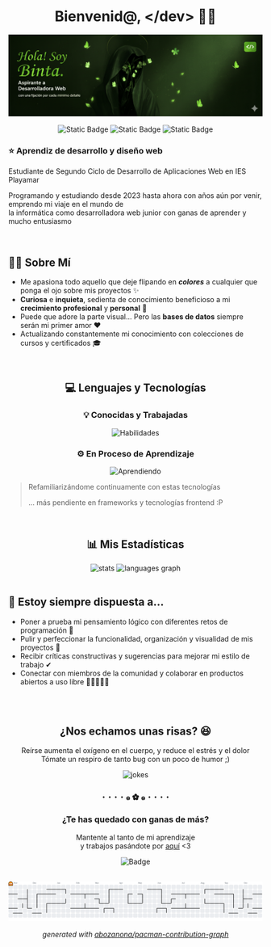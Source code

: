 <div align="center">
  
# Bienvenid@, &lt;/dev&gt; 👋🏾</h1>
![banner](./soy_yo.png)

![Static Badge](https://img.shields.io/badge/codificando-proyectos_de_clase-72b01d?style=for-the-badge)
![Static Badge](https://img.shields.io/badge/prioridad-estudios-38b000?style=for-the-badge)
![Static Badge](https://img.shields.io/badge/meta-contribuir_a_la_comunidad-008000?style=for-the-badge)

</div>


### ⭐ Aprendiz de desarrollo y diseño web</h3>

Estudiante de Segundo Ciclo de Desarrollo de Aplicaciones Web en IES Playamar
    
Programando y estudiando desde 2023 hasta ahora con años aún por venir, emprendo mi viaje en el mundo de <br>
la informática como desarrolladora web junior con ganas de aprender y mucho entusiasmo

<br>

## 🧕🏾 Sobre Mí
  - Me apasiona todo aquello que deje flipando en ***colores*** a cualquier que ponga el ojo sobre mis proyectos ✨
  - **Curiosa** e **inquieta**, sedienta de conocimiento beneficioso a mi **crecimiento profesional** y **personal** 🧠
  - Puede que adore la parte visual... Pero las **bases de datos** siempre serán mi primer amor ❤
  - Actualizando constantemente mi conocimiento con colecciones de cursos y certificados 🎓

<br>

<div align="center">
  
  ## 💻 Lenguajes y Tecnologías</h2>
  ### 💡 Conocidas y Trabajadas
  ![Habilidades](https://skillicons.dev/icons?i=html,css,java,javascript,mysql,python,ubuntu,vscode,eclipse,wordpress&theme=dark&perline=5)

  
  ### ⚙️ En Proceso de Aprendizaje
  ![Aprendiendo](https://skillicons.dev/icons?i=php,bootstrap,sass,laravel&theme=dark)
  
</div>

> Refamiliarizándome continuamente con estas tecnologías
> 
> ... más pendiente en frameworks y tecnologías frontend :P

<br>

<div align="center">
  
  ## 📊 Mis Estadísticas

  <img src="https://github-readme-stats.vercel.app/api?username=bintidev&hide_border=true&show_icons=true&theme=merko" alt="stats" style="width: 495px;"/>
  <img src="https://github-readme-stats.vercel.app/api/top-langs?username=bintidev&layout=compact&card_width=320&langs_count=20&theme=merko&hide_border=true" alt="languages graph" style="width: 397.55px;"/>
  
</div>

<br>

## 💭 Estoy siempre dispuesta a...
  - Poner a prueba mi pensamiento lógico con diferentes retos de programación 🤔
  - Pulir y perfeccionar la funcionalidad, organización y visualidad de mis proyectos 💯
  - Recibir críticas constructivas y sugerencias para mejorar mi estilo de trabajo ✔
  - Conectar con miembros de la comunidad y colaborar en productos abiertos a uso libre 👩🏾‍🤝‍👩🏻

<br>
<br>

<div align="center">
  
  ## ¿Nos echamos unas risas? 😆
  Reírse aumenta el oxígeno en el cuerpo, y reduce el estrés y el dolor <br>
  Tómate un respiro de tanto bug con un poco de humor ;)

  <img src="https://readme-jokes.vercel.app/api?hideBorder&theme=merko" alt="jokes" style="width: 500px;"/>
  
</div>

<h3 align="center">･  ･  ･  ･  ๑ ✿ ๑  ･  ･  ･  ･</h3>

<div align="center">
  
  ### ¿Te has quedado con ganas de más?
  Mantente al tanto de mi aprendizaje <br>
  y trabajos pasándote por <a href="https://github.com/bintidev?tab=repositories" alt="Mi perfil">aquí</a> <3

  ![Badge](https://hitscounter.dev/api/hit?url=https%3A%2F%2Fgithub.com%2Fbintidev&label=Visitor&icon=eyeglasses&color=%6DBA25&message=&style=for-the-badge)

  <br>

  <picture>
  <source media="(prefers-color-scheme: dark)" srcset="https://raw.githubusercontent.com/bintidev/bintidev/output/pacman-contribution-graph-dark.svg">
  <img alt="pacman contribution graph" src="https://raw.githubusercontent.com/bintidev/bintidev/output/pacman-contribution-graph.svg">
</picture>

_generated with [abozanona/pacman-contribution-graph](https://abozanona.github.io/pacman-contribution-graph/)_
  
</div>
